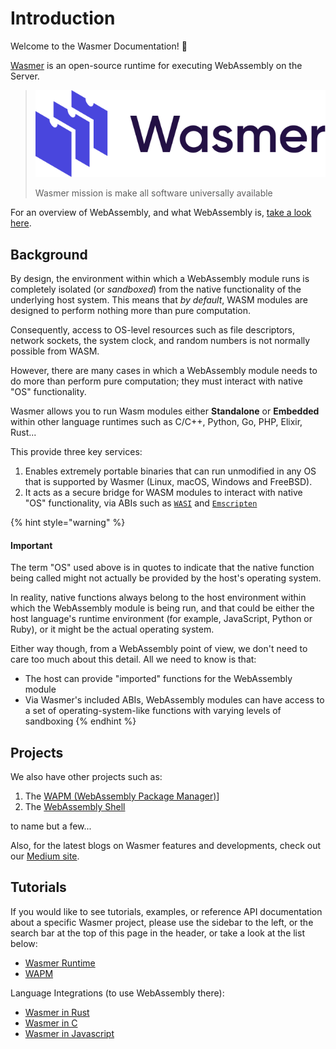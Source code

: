 # Introduction

Welcome to the Wasmer Documentation! 👋

[Wasmer](https://wasmer.io/) is an open-source runtime for executing WebAssembly on the Server.

> ![](.gitbook/assets/image%20%282%29.png)
>
> Wasmer mission is make all software universally available

For an overview of WebAssembly, and what WebAssembly is, [take a look here](https://webassembly.org/).

## Background

By design, the environment within which a WebAssembly module runs is completely isolated \(or _sandboxed_\) from the native functionality of the underlying host system. This means that _by default_, WASM modules are designed to perform nothing more than pure computation.

Consequently, access to OS-level resources such as file descriptors, network sockets, the system clock, and random numbers is not normally possible from WASM.

However, there are many cases in which a WebAssembly module needs to do more than perform pure computation; they must interact with native "OS" functionality.

Wasmer allows you to run Wasm modules either **Standalone** or **Embedded** within other language runtimes such as C/C++, Python, Go, PHP, Elixir, Rust...

This provide three key services:

1. Enables extremely portable binaries that can run unmodified in any OS that is supported by Wasmer \(Linux, macOS, Windows and FreeBSD\).
2. It acts as a secure bridge for WASM modules to interact with native "OS" functionality, via ABIs such as [`WASI`](https://github.com/webassembly/wasi) and [`Emscripten`](https://github.com/emscripten-core/emscripten)

{% hint style="warning" %}
#### Important

The term "OS" used above is in quotes to indicate that the native function being called might not actually be provided by the host's operating system.

In reality, native functions always belong to the host environment within which the WebAssembly module is being run, and that could be either the host language's runtime environment \(for example, JavaScript, Python or Ruby\), or it might be the actual operating system.

Either way though, from a WebAssembly point of view, we don't need to care too much about this detail. All we need to know is that:

* The host can provide "imported" functions for the WebAssembly module
* Via Wasmer's included ABIs, WebAssembly modules can have access to a set of operating-system-like functions with varying levels of sandboxing
{% endhint %}

## Projects

We also have other projects such as:

1. The [WAPM \(WebAssembly Package Manager\)](https://wapm.io/)\]
2. The [WebAssembly Shell](https://webassembly.sh/)

to name but a few...

Also, for the latest blogs on Wasmer features and developments, check out our [Medium site](https://medium.com/wasmer).

## Tutorials

If you would like to see tutorials, examples, or reference API documentation about a specific Wasmer project, please use the sidebar to the left, or the search bar at the top of this page in the header, or take a look at the list below:

* [Wasmer Runtime](ecosystem/wasmer/)
* [WAPM](ecosystem/wapm/)

Language Integrations \(to use WebAssembly there\):

* [Wasmer in Rust](integrations/rust/)
* [Wasmer in C](integrations/c/)
* [Wasmer in Javascript](integrations/javascript/)

